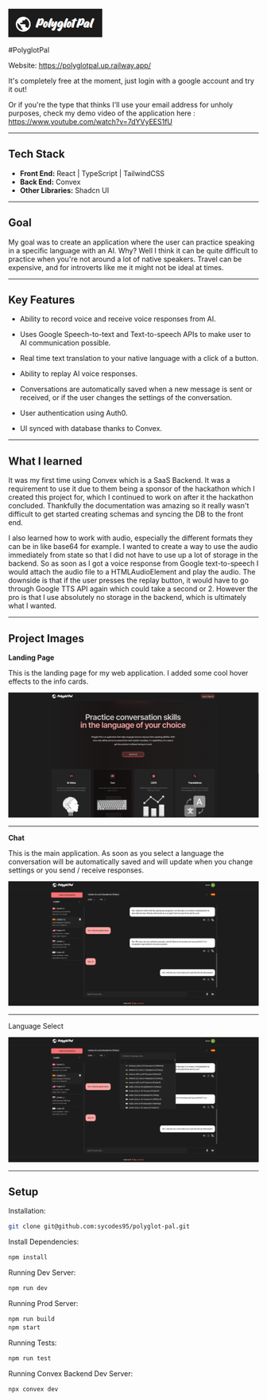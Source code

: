 ![Logo](./src/assets/readme/Logo.png "PolyglotPal")

#PolyglotPal

Website: https://polyglotpal.up.railway.app/

It's completely free at the moment, just login with a google account and try it out!

Or if you're the type that thinks I'll use your email address for unholy purposes, check my demo video of the application here : https://www.youtube.com/watch?v=7dYVyEES1fU

---

## Tech Stack

- **Front End:** React | TypeScript | TailwindCSS
- **Back End:** Convex
- **Other Libraries:** Shadcn UI

---

## Goal

My goal was to create an application where the user can practice speaking in a specific language with an AI. Why? Well I think it can be quite difficult to practice when you're not around a lot of native speakers. Travel can be expensive, and for introverts like me it might not be ideal at times.

---

## Key Features 

- Ability to record voice and receive voice responses from AI.

- Uses Google Speech-to-text and Text-to-speech APIs to make user to AI communication possible.

- Real time text translation to your native language with a click of a button.

- Ability to replay AI voice responses.

- Conversations are automatically saved when a new message is sent or received, or if the user   changes the settings of the conversation.

- User authentication using Auth0.

- UI synced with database thanks to Convex.

---

## What I learned

It was my first time using Convex which is a SaaS Backend. It was a requirement to use it due to them being a sponsor of the hackathon which I created this project for, which I continued to work on after it the hackathon concluded. Thankfully the documentation was amazing so it really wasn't difficult to get started creating schemas and syncing the DB to the front end.

I also learned how to work with audio, especially the different formats they can be in like base64 for example. I wanted to create a way to use the audio immediately from state so that I did not have to use up a lot of storage in the backend. So as soon as I got a voice response from Google text-to-speech I would attach the audio file to a HTMLAudioElement and play the audio. The downside is that if the user presses the replay button, it would have to go through Google TTS API again which could take a second or 2. However the pro is that I use absolutely no storage in the backend, which is ultimately what I wanted.

---

## Project Images

**Landing Page**

This is the landing page for my web application. I added some cool hover effects to the info cards.

![Landing Page](./src/assets/readme/landing.png "Landing Page")

---

**Chat**

This is the main application. As soon as you select a language the conversation will be automatically saved and will update when you change settings or you send / receive responses.

![Chat](./src/assets/readme/chat.png "Chat")

---

Language Select

![Language Select](./src/assets/readme/languageSelect.png "Language Select")

---

## Setup

Installation:

```bash
git clone git@github.com:sycodes95/polyglot-pal.git
```
Install Dependencies:

```bash
npm install
```

Running Dev Server:

```bash
npm run dev
```

Running Prod Server:

```bash
npm run build
npm start
```

Running Tests:

```bash
npm run test
```

Running Convex Backend Dev Server:

```bash
npx convex dev
```